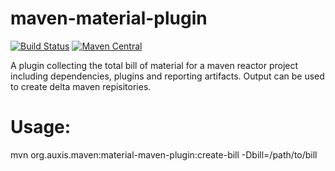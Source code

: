 # maven-material-plugin

[![Build Status](https://travis-ci.org/auxis/maven-material-plugin.svg?branch=master)](https://travis-ci.org/auxis/maven-material-plugin)
[![Maven Central](https://maven-badges.herokuapp.com/maven-central/org.auxis.maven/maven-material-plugin/badge.svg)](https://maven-badges.herokuapp.com/maven-central/org.auxis.maven/maven-material-plugin)

A plugin collecting the total bill of material for a maven reactor project including dependencies, plugins and reporting artifacts.
Output can be used to create delta maven repisitories.

# Usage:
mvn org.auxis.maven:material-maven-plugin:create-bill -Dbill=/path/to/bill
